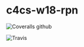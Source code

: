 # c4cs-w18-rpn



![Coveralls github](https://img.shields.io/coveralls/neilkg/c4cs-w18-rpn.svg/github/jekyll/jekyll.svg?style=flat-square)

![Travis](https://img.shields.io/travis/neilkg/c4cs-w18-rpn.svg)
